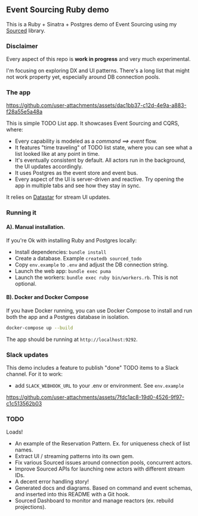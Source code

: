 ## Event Sourcing Ruby demo 

This is a Ruby + Sinatra + Postgres demo of Event Sourcing using my [Sourced](https://github.com/ismasan/sourced) library.

### Disclaimer
Every aspect of this repo is **work in progress** and very much experimental.

I'm focusing on exploring DX and UI patterns. There's a long list that might not work property yet, especially around DB connection pools.

### The app



https://github.com/user-attachments/assets/dac1bb37-c12d-4e9a-a883-f28a55e5a48a



This is simple TODO List app. It showcases Event Sourcing and CQRS, where: 

* Every capability is modeled as a _command ==> event_ flow.
* It features "time traveling" of TODO list state, where you can see what a list looked like at any point in time.
* It's eventually consistent by default. All actors run in the background, the UI updates accordingly.
* It uses Postgres as the event store and event bus.
* Every aspect of the UI is server-driven and reactive. Try opening the app in multiple tabs and see how they stay in sync.

It relies on [Datastar](https://data-star.dev) for stream UI updates.

### Running it

#### A). Manual installation.

If you're Ok with installing Ruby and Postgres locally:

* Install dependencies: `bundle install`
* Create a database. Example `createdb sourced_todo`
* Copy `env.example` to `.env` and adjust the DB connection string.
* Launch the web app: `bundle exec puma`
* Launch the workers: `bundle exec ruby bin/workers.rb`. This is not optional.

#### B). Docker and Docker Compose

If you have Docker running, you can use Docker Compose to install and run both the app and a Postgres database in isolation.

```sh
docker-compose up --build
```

The app should be running at `http://localhost:9292`.

### Slack updates

This demo includes a feature to publish "done" TODO items to a Slack channel.
For it to work:

* add `SLACK_WEBHOOK_URL` to your .env or environment. See `env.example`

https://github.com/user-attachments/assets/7fdc1ac8-19d0-4526-9f97-c1c513562b03


### TODO

Loads!

* An example of the Reservation Pattern. Ex. for uniqueness check of list names.
* Extract UI / streaming patterns into its own gem.
* Fix various Sourced issues around connection pools, concurrent actors.
* Improve Sourced APIs for launching new actors with different stream IDs.
* A decent error handling story!
* Generated docs and diagrams. Based on command and event schemas, and inserted into this README with a Git hook.
* Sourced Dashboard to monitor and manage reactors (ex. rebuild projections).
